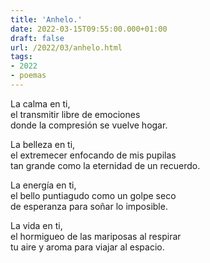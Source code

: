```yaml
---
title: 'Anhelo.'
date: 2022-03-15T09:55:00.000+01:00
draft: false
url: /2022/03/anhelo.html
tags: 
- 2022
- poemas
---
```


La calma en ti,  
el transmitir libre de emociones  
donde la compresión se vuelve hogar.  

La belleza en ti,  
el extremecer enfocando de mis pupilas  
tan grande como la eternidad de un recuerdo.  

La energía en ti,  
el bello puntiagudo como un golpe seco  
de esperanza para soñar lo imposible.  

La vida en ti,  
el hormigueo de las mariposas al respirar  
tu aire y aroma para viajar al espacio.  